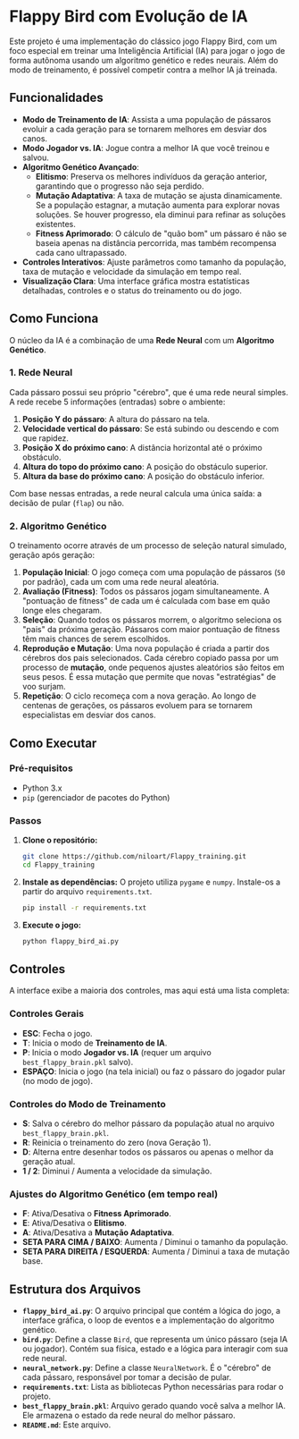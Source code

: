 # Flappy Bird com Evolução de IA

Este projeto é uma implementação do clássico jogo Flappy Bird, com um foco especial em treinar uma Inteligência Artificial (IA) para jogar o jogo de forma autônoma usando um algoritmo genético e redes neurais. Além do modo de treinamento, é possível competir contra a melhor IA já treinada.

## Funcionalidades

- **Modo de Treinamento de IA**: Assista a uma população de pássaros evoluir a cada geração para se tornarem melhores em desviar dos canos.
- **Modo Jogador vs. IA**: Jogue contra a melhor IA que você treinou e salvou.
- **Algoritmo Genético Avançado**:
  - **Elitismo**: Preserva os melhores indivíduos da geração anterior, garantindo que o progresso não seja perdido.
  - **Mutação Adaptativa**: A taxa de mutação se ajusta dinamicamente. Se a população estagnar, a mutação aumenta para explorar novas soluções. Se houver progresso, ela diminui para refinar as soluções existentes.
  - **Fitness Aprimorado**: O cálculo de "quão bom" um pássaro é não se baseia apenas na distância percorrida, mas também recompensa cada cano ultrapassado.
- **Controles Interativos**: Ajuste parâmetros como tamanho da população, taxa de mutação e velocidade da simulação em tempo real.
- **Visualização Clara**: Uma interface gráfica mostra estatísticas detalhadas, controles e o status do treinamento ou do jogo.

## Como Funciona

O núcleo da IA é a combinação de uma **Rede Neural** com um **Algoritmo Genético**.

### 1. Rede Neural

Cada pássaro possui seu próprio "cérebro", que é uma rede neural simples. A rede recebe 5 informações (entradas) sobre o ambiente:

1.  **Posição Y do pássaro**: A altura do pássaro na tela.
2.  **Velocidade vertical do pássaro**: Se está subindo ou descendo e com que rapidez.
3.  **Posição X do próximo cano**: A distância horizontal até o próximo obstáculo.
4.  **Altura do topo do próximo cano**: A posição do obstáculo superior.
5.  **Altura da base do próximo cano**: A posição do obstáculo inferior.

Com base nessas entradas, a rede neural calcula uma única saída: a decisão de pular (`flap`) ou não.

### 2. Algoritmo Genético

O treinamento ocorre através de um processo de seleção natural simulado, geração após geração:

1.  **População Inicial**: O jogo começa com uma população de pássaros (`50` por padrão), cada um com uma rede neural aleatória.
2.  **Avaliação (Fitness)**: Todos os pássaros jogam simultaneamente. A "pontuação de fitness" de cada um é calculada com base em quão longe eles chegaram.
3.  **Seleção**: Quando todos os pássaros morrem, o algoritmo seleciona os "pais" da próxima geração. Pássaros com maior pontuação de fitness têm mais chances de serem escolhidos.
4.  **Reprodução e Mutação**: Uma nova população é criada a partir dos cérebros dos pais selecionados. Cada cérebro copiado passa por um processo de **mutação**, onde pequenos ajustes aleatórios são feitos em seus pesos. É essa mutação que permite que novas "estratégias" de voo surjam.
5.  **Repetição**: O ciclo recomeça com a nova geração. Ao longo de centenas de gerações, os pássaros evoluem para se tornarem especialistas em desviar dos canos.

## Como Executar

### Pré-requisitos

- Python 3.x
- `pip` (gerenciador de pacotes do Python)

### Passos

1.  **Clone o repositório:**

    ```bash
    git clone https://github.com/niloart/Flappy_training.git
    cd Flappy_training
    ```

2.  **Instale as dependências:**
    O projeto utiliza `pygame` e `numpy`. Instale-os a partir do arquivo `requirements.txt`.

    ```bash
    pip install -r requirements.txt
    ```

3.  **Execute o jogo:**
    ```bash
    python flappy_bird_ai.py
    ```

## Controles

A interface exibe a maioria dos controles, mas aqui está uma lista completa:

### Controles Gerais

- **ESC**: Fecha o jogo.
- **T**: Inicia o modo de **Treinamento de IA**.
- **P**: Inicia o modo **Jogador vs. IA** (requer um arquivo `best_flappy_brain.pkl` salvo).
- **ESPAÇO**: Inicia o jogo (na tela inicial) ou faz o pássaro do jogador pular (no modo de jogo).

### Controles do Modo de Treinamento

- **S**: Salva o cérebro do melhor pássaro da população atual no arquivo `best_flappy_brain.pkl`.
- **R**: Reinicia o treinamento do zero (nova Geração 1).
- **D**: Alterna entre desenhar todos os pássaros ou apenas o melhor da geração atual.
- **1 / 2**: Diminui / Aumenta a velocidade da simulação.

### Ajustes do Algoritmo Genético (em tempo real)

- **F**: Ativa/Desativa o **Fitness Aprimorado**.
- **E**: Ativa/Desativa o **Elitismo**.
- **A**: Ativa/Desativa a **Mutação Adaptativa**.
- **SETA PARA CIMA / BAIXO**: Aumenta / Diminui o tamanho da população.
- **SETA PARA DIREITA / ESQUERDA**: Aumenta / Diminui a taxa de mutação base.

## Estrutura dos Arquivos

- **`flappy_bird_ai.py`**: O arquivo principal que contém a lógica do jogo, a interface gráfica, o loop de eventos e a implementação do algoritmo genético.
- **`bird.py`**: Define a classe `Bird`, que representa um único pássaro (seja IA ou jogador). Contém sua física, estado e a lógica para interagir com sua rede neural.
- **`neural_network.py`**: Define a classe `NeuralNetwork`. É o "cérebro" de cada pássaro, responsável por tomar a decisão de pular.
- **`requirements.txt`**: Lista as bibliotecas Python necessárias para rodar o projeto.
- **`best_flappy_brain.pkl`**: Arquivo gerado quando você salva a melhor IA. Ele armazena o estado da rede neural do melhor pássaro.
- **`README.md`**: Este arquivo.
